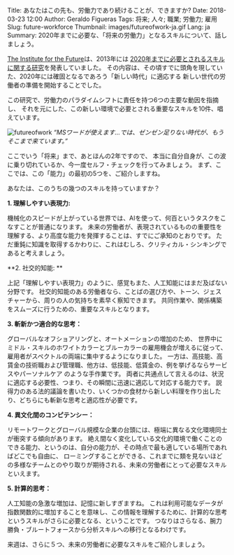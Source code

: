 Title: あなたはこの先も、労働力であり続けることが、できますか?
Date: 2018-03-23 12:00
Author: Geraldo Figueras
Tags: 将来; 人々; 職業; 労働力; 雇用
Slug: future-workforce
Thumbnail: images/futureofwork-ja.gif
Lang: ja
Summary: 2020年までに必要な、「将来の労働力」となるスキルについて、話しましょう。

[The Institute for the Future](http://www.iftf.org/home/)は、2013年には
[2020年までに必要とされるスキルに関する研究](http://cdn.theatlantic.com/static/front/docs/sponsored/phoenix/future_work_skills_2020.pdf)を発表していました。
その内容は、その頃すでに頭角を現していた、2020年には確固となるであろう「新しい時代」に適応する
新しい世代の労働者の準備を開始することでした。

この研究で、労働力のパラダイムシフトに責任を持つ6つの主要な動因を指摘し、
それを元にした、この新しい環境で必要とされる重要なスキルを10件、唱えています。

![futureofwork](/images/futureofwork-ja.gif)
_“MSワードが使えます…では、ゼンゼン足りない時代が、もうそこまで来ています。”_

ここでいう「将来」まで、あとほんの2年ですので、
本当に自分自身が、この波に乗り切れているか、今一度セルフ・チェックを行ってみましょう。
まず、ここでは、この「能力」の最初の5つを、ご紹介しますね。

あなたは、このうちの幾つのスキルを持っていますか？

**1. 理解しやすい表現力:** 

機械化のスピードが上がっている世界では、AIを使って、何百というタスクをこなすことが普通になります。
未来の労働者が、表現されているものの重要性を理解する、より高度な能力を発揮することは、すでにご承知のとおりです。
ただ重鈍に知識を取得するかわりに、これはむしろ、クリティカル・シンキングであると考えましょう。


**2. 社交的知能: **

上記「理解しやすい表現力」のように、感覚もまた、人工知能にはまだ及ばない分野です。
社交的知能のある労働者なら、ことばの選び方や、トーン、ジェスチャーから、周りの人の気持ちを素早く察知できます。
共同作業や、関係構築をスムーズに行うための、重要なスキルとなります。


**3. 斬新かつ適合的な思考：**

グローバルなオフショアリングと、オートメーションの増加のため、
世界中にミドル・スキルのホワイトカラーとブルーカラーの雇用機会が増えるに従って、
雇用者がスペクトルの両端に集中するようになりました。
一方は、高技能、高賃金の技術職および管理職、他方は、低技能、低賃金の、例を挙げるならサービスやパーソナルケア
のような手作業です。
両者に共通点して言えるのは、状況に適応する必要性、つまり、その瞬間に迅速に適応して対応する能力です。
説得力のある法的議論を書いたり、いくつかの食材から新しい料理を作り出したり、どちらにも斬新な思考と適応性が必要です。


**4. 異文化間のコンピテンシー：**

リモートワークとグローバル規模な企業の台頭には、極端に異なる文化環境同士が衝突する傾向があります。
絶え間なく変化している文化的環境で働くことのできる能力、というのは、自分の能力が、その時点で最も適している場所であればどこでも自由に、
ローミングすることができる、これまでに類を見ないほどの多様なチームとのやり取りが期待される、未来の労働者にとって必要なスキルといえます。


**5. 計算的思考：**

人工知能の急激な増加は、記憶に新しすぎますね。
これは利用可能なデータが指数関数的に増加することを意味し、この情報を理解するために、計算的な思考というスキルがさらに必要となる、ということです。
つなりはさらなる、腕力勝負・ブルートフォースから分析スキルへの移行となるわけです。
 
 来週は、さらに５つ、未来の労働者に必要なスキルをご紹介しましょう。

